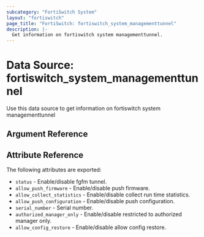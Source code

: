```yaml
---
subcategory: "FortiSwitch System"
layout: "fortiswitch"
page_title: "FortiSwitch: fortiswitch_system_managementtunnel"
description: |-
  Get information on fortiswitch system managementtunnel.
---
```


# Data Source: fortiswitch_system_managementtunnel
Use this data source to get information on fortiswitch system managementtunnel

## Argument Reference



## Attribute Reference

The following attributes are exported:

* `status` - Enable/disable fgfm tunnel.
* `allow_push_firmware` - Enable/disable push firmware.
* `allow_collect_statistics` - Enable/disable collect run time statistics.
* `allow_push_configuration` - Enable/disable push configuration.
* `serial_number` - Serial number.
* `authorized_manager_only` - Enable/disable restricted to authorized manager only.
* `allow_config_restore` - Enable/disable allow config restore.

